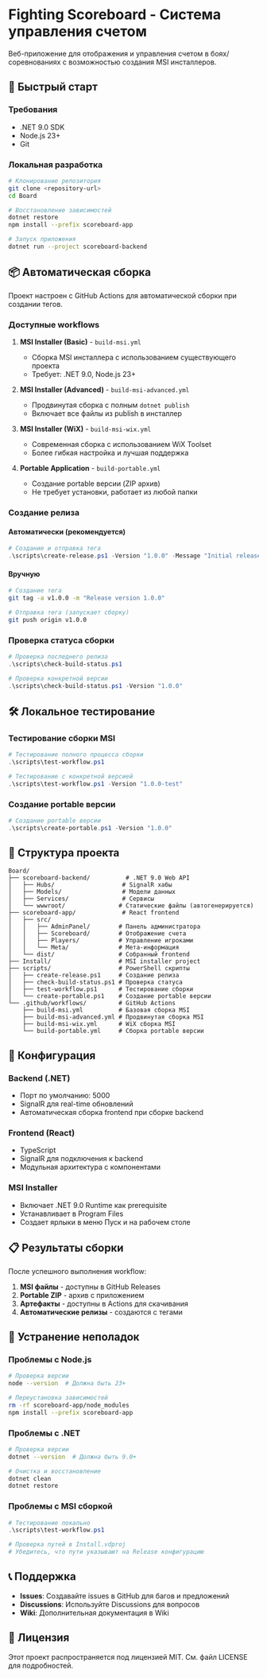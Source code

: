 # Fighting Scoreboard - Система управления счетом

Веб-приложение для отображения и управления счетом в боях/соревнованиях с возможностью создания MSI инсталлеров.

## 🚀 Быстрый старт

### Требования
- .NET 9.0 SDK
- Node.js 23+
- Git

### Локальная разработка
```bash
# Клонирование репозитория
git clone <repository-url>
cd Board

# Восстановление зависимостей
dotnet restore
npm install --prefix scoreboard-app

# Запуск приложения
dotnet run --project scoreboard-backend
```

## 📦 Автоматическая сборка

Проект настроен с GitHub Actions для автоматической сборки при создании тегов.

### Доступные workflows

1. **MSI Installer (Basic)** - `build-msi.yml`
   - Сборка MSI инсталлера с использованием существующего проекта
   - Требует: .NET 9.0, Node.js 23+

2. **MSI Installer (Advanced)** - `build-msi-advanced.yml`
   - Продвинутая сборка с полным `dotnet publish`
   - Включает все файлы из publish в инсталлер

3. **MSI Installer (WiX)** - `build-msi-wix.yml`
   - Современная сборка с использованием WiX Toolset
   - Более гибкая настройка и лучшая поддержка

4. **Portable Application** - `build-portable.yml`
   - Создание portable версии (ZIP архив)
   - Не требует установки, работает из любой папки

### Создание релиза

#### Автоматически (рекомендуется)
```powershell
# Создание и отправка тега
.\scripts\create-release.ps1 -Version "1.0.0" -Message "Initial release" -Push
```

#### Вручную
```bash
# Создание тега
git tag -a v1.0.0 -m "Release version 1.0.0"

# Отправка тега (запускает сборку)
git push origin v1.0.0
```

### Проверка статуса сборки
```powershell
# Проверка последнего релиза
.\scripts\check-build-status.ps1

# Проверка конкретной версии
.\scripts\check-build-status.ps1 -Version "1.0.0"
```

## 🛠️ Локальное тестирование

### Тестирование сборки MSI
```powershell
# Тестирование полного процесса сборки
.\scripts\test-workflow.ps1

# Тестирование с конкретной версией
.\scripts\test-workflow.ps1 -Version "1.0.0-test"
```

### Создание portable версии
```powershell
# Создание portable версии
.\scripts\create-portable.ps1 -Version "1.0.0"
```

## 📁 Структура проекта

```
Board/
├── scoreboard-backend/          # .NET 9.0 Web API
│   ├── Hubs/                   # SignalR хабы
│   ├── Models/                 # Модели данных
│   ├── Services/               # Сервисы
│   └── wwwroot/               # Статические файлы (автогенерируется)
├── scoreboard-app/             # React frontend
│   ├── src/
│   │   ├── AdminPanel/        # Панель администратора
│   │   ├── Scoreboard/        # Отображение счета
│   │   ├── Players/           # Управление игроками
│   │   └── Meta/              # Мета-информация
│   └── dist/                  # Собранный frontend
├── Install/                   # MSI installer project
├── scripts/                   # PowerShell скрипты
│   ├── create-release.ps1     # Создание релиза
│   ├── check-build-status.ps1 # Проверка статуса
│   ├── test-workflow.ps1      # Тестирование сборки
│   └── create-portable.ps1    # Создание portable версии
└── .github/workflows/         # GitHub Actions
    ├── build-msi.yml          # Базовая сборка MSI
    ├── build-msi-advanced.yml # Продвинутая сборка MSI
    ├── build-msi-wix.yml      # WiX сборка MSI
    └── build-portable.yml     # Сборка portable версии
```

## 🔧 Конфигурация

### Backend (.NET)
- Порт по умолчанию: 5000
- SignalR для real-time обновлений
- Автоматическая сборка frontend при сборке backend

### Frontend (React)
- TypeScript
- SignalR для подключения к backend
- Модульная архитектура с компонентами

### MSI Installer
- Включает .NET 9.0 Runtime как prerequisite
- Устанавливает в Program Files
- Создает ярлыки в меню Пуск и на рабочем столе

## 📋 Результаты сборки

После успешного выполнения workflow:

1. **MSI файлы** - доступны в GitHub Releases
2. **Portable ZIP** - архив с приложением
3. **Артефакты** - доступны в Actions для скачивания
4. **Автоматические релизы** - создаются с тегами

## 🐛 Устранение неполадок

### Проблемы с Node.js
```bash
# Проверка версии
node --version  # Должна быть 23+

# Переустановка зависимостей
rm -rf scoreboard-app/node_modules
npm install --prefix scoreboard-app
```

### Проблемы с .NET
```bash
# Проверка версии
dotnet --version  # Должна быть 9.0+

# Очистка и восстановление
dotnet clean
dotnet restore
```

### Проблемы с MSI сборкой
```powershell
# Тестирование локально
.\scripts\test-workflow.ps1

# Проверка путей в Install.vdproj
# Убедитесь, что пути указывают на Release конфигурацию
```

## 📞 Поддержка

- **Issues**: Создавайте issues в GitHub для багов и предложений
- **Discussions**: Используйте Discussions для вопросов
- **Wiki**: Дополнительная документация в Wiki

## 📄 Лицензия

Этот проект распространяется под лицензией MIT. См. файл LICENSE для подробностей. 